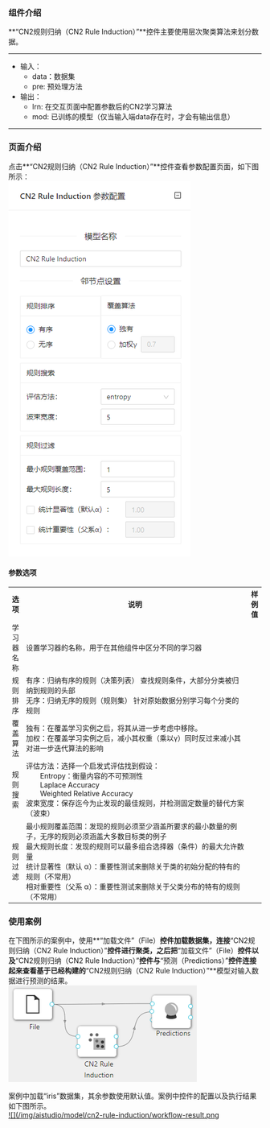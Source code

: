 ### 组件介绍
**“CN2规则归纳（CN2 Rule Induction）”**控件主要使用层次聚类算法来划分数据。

<hr/>

- 输入：
  - data：数据集
  - pre: 预处理方法
- 输出：
  - lrn: 在交互页面中配置参数后的CN2学习算法
  - mod: 已训练的模型（仅当输入端data存在时，才会有输出信息）

<hr/>


### 页面介绍
点击**“CN2规则归纳（CN2 Rule Induction）”**控件查看参数配置页面，如下图所示：  
[ ![](/img/aistudio/model/cn2-rule-induction/param.png) ](/img/aistudio/model/cn2-rule-induction/param.png)

#### 参数选项
<table>
  <tr>
    <th>选项</th>
    <th width="650">说明</th>
    <th>样例值</th>
  </tr>
  <tr>
      <td>学习器名称</td> 
      <td>
      设置学习器的名称，用于在其他组件中区分不同的学习器
      </td> 
      <td></td>
  </tr>
  <tr>
      <td>规则排序</td> 
      <td>
      有序：归纳有序的规则（决策列表） 查找规则条件，大部分分类被归纳到规则的头部<br/>
      无序：归纳无序的规则（规则集） 针对原始数据分别学习每个分类的规则
      </td> 
      <td></td>
  </tr>
  <tr>
      <td>覆盖算法</td> 
      <td>
      独有：在覆盖学习实例之后，将其从进一步考虑中移除。<br/>
      加权：在覆盖学习实例之后，减小其权重（乘以γ）同时反过来减小其对进一步迭代算法的影响
      </td> 
      <td></td>
  </tr>
  <tr>
      <td>规则搜索</td> 
      <td>
      评估方法：选择一个启发式评估找到假设： <br/>
      &emsp;&emsp;Entropy：衡量内容的不可预测性 <br/>
      &emsp;&emsp;Laplace Accuracy  <br/>
      &emsp;&emsp;Weighted Relative Accuracy  <br/>
      波束宽度：保存迄今为止发现的最佳规则，并检测固定数量的替代方案（波束）
      </td> 
      <td></td>
  </tr>
  <tr>
      <td>规则过滤</td> 
      <td>
      最小规则覆盖范围：发现的规则必须至少涵盖所要求的最小数量的例子，无序的规则必须涵盖大多数目标类的例子<br/>
      最大规则长度：发现的规则可以最多组合选择器（条件）的最大允许数量<br/>
      统计显著性（默认 α）：重要性测试来删除关于类的初始分配的特有的规则（不常用）<br/>
      相对重要性（父系 α）：重要性测试来删除关于父类分布的特有的规则（不常用）
      </td> 
      <td></td>
  </tr>
</table>

### 使用案例
在下图所示的案例中，使用**“加载文件”（File）**控件加载数据集，连接**“CN2规则归纳（CN2 Rule Induction）”**控件进行聚类，之后把**“加载文件”（File）**控件以及**“CN2规则归纳（CN2 Rule Induction）”**控件与**“预测（Predictions）”**控件连接起来查看基于已经构建的**“CN2规则归纳（CN2 Rule Induction）”**模型对输入数据进行预测的结果。  
[ ![](/img/aistudio/model/cn2-rule-induction/workflow.png) ](/img/aistudio/model/cn2-rule-induction/workflow.png)

案例中加载“iris”数据集，其余参数使用默认值。案例中控件的配置以及执行结果如下图所示。  
[ ![](/img/aistudio/model/cn2-rule-induction/workflow-result.png ](/img/aistudio/model/cn2-rule-induction/workflow-result.png)
